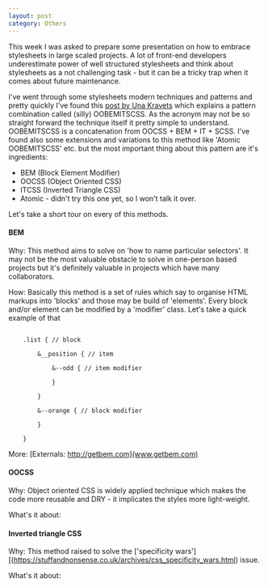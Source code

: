 ```yaml
---
layout: post
category: Others
---
```


This week I was asked to prepare some presentation on how to embrace stylesheets in large scaled projects. A lot of front-end developers underestimate power of well structured stylesheets and think about stylesheets as a not challenging task - but it can be a tricky trap when it comes about future maintenance.

I've went through some stylesheets modern techniques and patterns and pretty quickly I've found this [post by Una Kravets](http://www.sitepoint.com/atomic-oobemitscss/) which explains a pattern combination called (silly) OOBEMITSCSS. As the acronym may not be so straight forward the technique itself it pretty simple to understand. OOBEMITSCSS is a concatenation from OOCSS + BEM + IT + SCSS. I've found also some extensions and variations to this method like 'Atomic OOBEMITSCSS' etc. but the most important thing about this pattern are it's ingredients:
* BEM (Block Element Modifier)
* OOCSS (Object Oriented CSS)
* ITCSS (Inverted Triangle CSS)
* Atomic - didn't try this one yet, so I won't talk it over.

Let's take a short tour on every of this methods.

#### BEM
Why: This method aims to solve on 'how to name particular selectors'. It may not be the most valuable obstacle to solve in one-person based projects but it's definitely valuable in projects which have many collaborators.

How: Basically this method is a set of rules which say to organise HTML markups into 'blocks' and those may be build of 'elements'. Every block and/or element can be modified by a 'modifier' class. Let's take a quick example of that

<pre><code>
    .list { // block

        &__position { // item

            &--odd { // item modifier

            }

        }

        &--orange { // block modifier

        }

    }
</code></pre>

More: [Externals: http://getbem.com](www.getbem.com)

#### OOCSS
Why: Object oriented CSS is widely applied technique which makes the code more reusable and DRY - it implicates the styles more light-weight.

What's it about:

#### Inverted triangle CSS
Why: This method raised to solve the ['specificity wars'][(https://stuffandnonsense.co.uk/archives/css_specificity_wars.html) issue.

What's it about:


